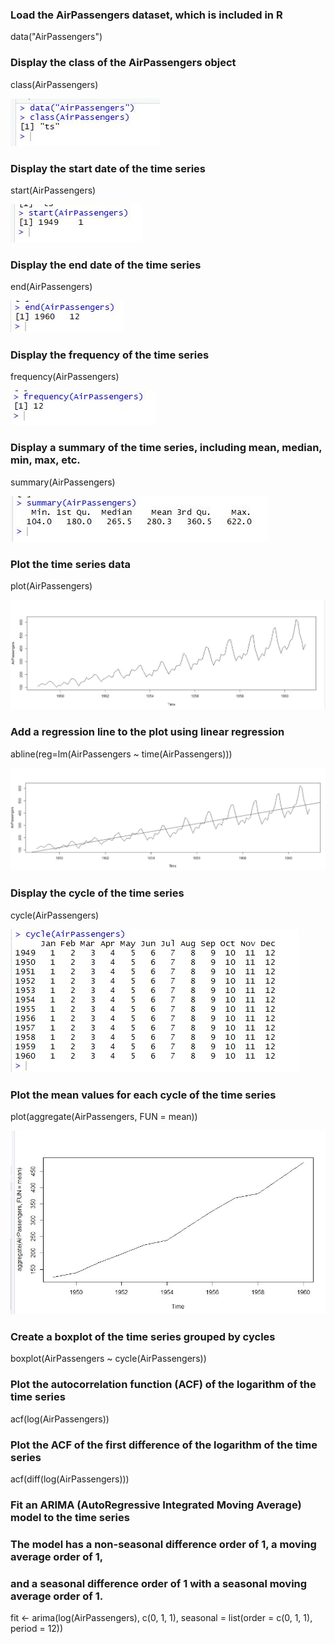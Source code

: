 ### Load the AirPassengers dataset, which is included in R
data("AirPassengers")

### Display the class of the AirPassengers object
class(AirPassengers)

<img src = "https://raw.githubusercontent.com/Dhavaltharkar/R-Programming-Projects/main/Air_passengers/Markdown/01.png?token=GHSAT0AAAAAACNOJWAW5ZERHE573P2XBA7SZNWCYVQ">

### Display the start date of the time series
start(AirPassengers)

<img src = "https://raw.githubusercontent.com/Dhavaltharkar/R-Programming-Projects/main/Air_passengers/Markdown/02.png?token=GHSAT0AAAAAACNOJWAW45ATU5G36RM5YLLWZNWCTKA">

### Display the end date of the time series
end(AirPassengers)

<img src = "https://raw.githubusercontent.com/Dhavaltharkar/R-Programming-Projects/main/Air_passengers/Markdown/03.png?token=GHSAT0AAAAAACNOJWAWP7P7VZGSEL733ZFKZNWCUWQ">

### Display the frequency of the time series
frequency(AirPassengers)

<img src = "https://raw.githubusercontent.com/Dhavaltharkar/R-Programming-Projects/main/Air_passengers/Markdown/04.png?token=GHSAT0AAAAAACNOJWAW6UFGTBLWC2WXOVXAZNWCVHQ">

### Display a summary of the time series, including mean, median, min, max, etc.
summary(AirPassengers)

<img src = "https://raw.githubusercontent.com/Dhavaltharkar/R-Programming-Projects/main/Air_passengers/Markdown/05.png?token=GHSAT0AAAAAACNOJWAW6UFGTBLWC2WXOVXAZNWCVHQ">

### Plot the time series data
plot(AirPassengers)

<img src = "https://raw.githubusercontent.com/Dhavaltharkar/R-Programming-Projects/main/Air_passengers/Markdown/06.png?token=GHSAT0AAAAAACNOJWAWHL5BGZYP6FXH52TGZNWC2MQ">

### Add a regression line to the plot using linear regression
abline(reg=lm(AirPassengers ~ time(AirPassengers)))

<img src = "https://raw.githubusercontent.com/Dhavaltharkar/R-Programming-Projects/main/Air_passengers/Markdown/07.png?token=GHSAT0AAAAAACNOJWAW6UFGTBLWC2WXOVXAZNWCVHQ">

### Display the cycle of the time series
cycle(AirPassengers)

<img src = "https://raw.githubusercontent.com/Dhavaltharkar/R-Programming-Projects/main/Air_passengers/Markdown/08.png">

### Plot the mean values for each cycle of the time series
plot(aggregate(AirPassengers, FUN = mean))

<img src = "https://raw.githubusercontent.com/Dhavaltharkar/R-Programming-Projects/main/Air_passengers/Markdown/09.png">

### Create a boxplot of the time series grouped by cycles
boxplot(AirPassengers ~ cycle(AirPassengers))

### Plot the autocorrelation function (ACF) of the logarithm of the time series

acf(log(AirPassengers))

### Plot the ACF of the first difference of the logarithm of the time series
acf(diff(log(AirPassengers)))

### Fit an ARIMA (AutoRegressive Integrated Moving Average) model to the time series
### The model has a non-seasonal difference order of 1, a moving average order of 1,
### and a seasonal difference order of 1 with a seasonal moving average order of 1.
fit <- arima(log(AirPassengers), c(0, 1, 1), seasonal = list(order = c(0, 1, 1), period = 12))
